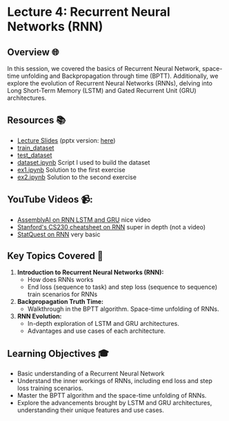 # Lecture 4: Recurrent Neural Networks (RNN)

## Overview 🌐

In this session, we covered the basics of Recurrent Neural Network, space-time unfolding and Backpropagation through time (BPTT). Additionally, we explore the evolution of Recurrent Neural Networks (RNNs), delving into Long Short-Term Memory (LSTM) and Gated Recurrent Unit (GRU) architectures.

## Resources 📚

- [Lecture Slides](./rnn.pdf) (pptx version: [here](./rnn.pptx))
- [train_dataset](./train_dataset.json)
- [test_dataset](./test_dataset.json)
- [dataset.ipynb](./dataset.ipynb) Script I used to build the dataset
- [ex1.ipynb](./ex1.ipynb) Solution to the first exercise
- [ex2.ipynb](./ex2.ipynb) Solution to the second exercise

## YouTube Videos 📹:
- [AssemblyAI on RNN LSTM and GRU](https://www.youtube.com/watch?v=TLLqsEyt8NI) nice video
- [Stanford's CS230 cheatsheet on RNN](https://stanford.edu/~shervine/teaching/cs-230/cheatsheet-recurrent-neural-networks) super in depth (not a video)
- [StatQuest on RNN](https://www.youtube.com/watch?v=AsNTP8Kwu80) very basic


## Key Topics Covered 🧠

1. **Introduction to Recurrent Neural Networks (RNN):**
    - How does RNNs works
    - End loss (sequence to task) and step loss (sequence to sequence) train scenarios for RNNs
2. **Backpropagation Truth Time:**
    - Walkthrough in the BPTT algorithm. Space-time unfolding of RNNs.
3. **RNN Evolution:**
    - In-depth exploration of LSTM and GRU architectures.
    - Advantages and use cases of each architecture.

## Learning Objectives 🎓

- Basic understanding of a Recurrent Neural Network
- Understand the inner workings of RNNs, including end loss and step loss training scenarios.
- Master the BPTT algorithm and the space-time unfolding of RNNs.
- Explore the advancements brought by LSTM and GRU architectures, understanding their unique features and use cases.
